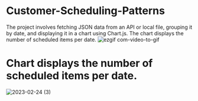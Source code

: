 # Customer-Scheduling-Patterns
The project involves fetching JSON data from an API or local file, grouping it by date, and displaying it in a chart using Chart.js. The chart displays the number of scheduled items per date. 
![ezgif com-video-to-gif](https://user-images.githubusercontent.com/85068589/221114983-3fcce241-6317-45ae-960f-6e596bce6fb2.gif)
# Chart displays the number of scheduled items per date. 
![2023-02-24 (3)](https://user-images.githubusercontent.com/85068589/221115311-a83ff3de-22b3-4303-883e-7ad8c164af9d.png)
